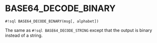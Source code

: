 # BASE64_DECODE_BINARY


`#!sql BASE64_DECODE_BINARY(msg[, alphabet])`

The same as `#!sql BASE64_DECODE_STRING` except that the output is binary instead of a string.



